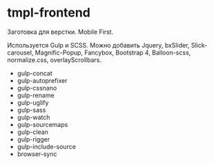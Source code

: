 # tmpl-frontend

Заготовка для верстки. Mobile First.

Используется Gulp и SCSS.
Можно добавить Jquery, bxSlider, Slick-carousel, Magnific-Popup, Fancybox, Bootstrap 4, Balloon-scss, normalize.css, overlayScrollbars.

- gulp-concat
- gulp-autoprefixer
- gulp-cssnano
- gulp-rename
- gulp-uglify
- gulp-sass
- gulp-watch
- gulp-sourcemaps
- gulp-clean
- gulp-rigger
- gulp-include-source
- browser-sync